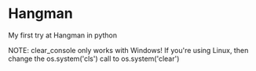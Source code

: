 # Hangman
My first try at Hangman in python

NOTE: clear_console only works with Windows! If you're using Linux, then change the os.system('cls') call to os.system('clear')
